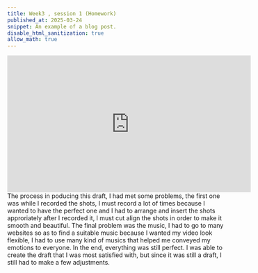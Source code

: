 ```yaml
---
title: Week3 , session 1 (Homework)
published_at: 2025-03-24
snippet: An example of a blog post.
disable_html_sanitization: true
allow_math: true
---
```

<iframe width="560" height="315" src="https://www.youtube.com/embed/qV6Fghuc5IA?si=jMHKSG7uZH_omKS8" title="YouTube video player" frameborder="0" allow="accelerometer; autoplay; clipboard-write; encrypted-media; gyroscope; picture-in-picture; web-share" referrerpolicy="strict-origin-when-cross-origin" allowfullscreen></iframe>
The process in poducing this draft, I had met some problems, the first one was while I recorded the shots, I must record a lot of times because I wanted to have the perfect one and I had to arrange and insert the shots approriately after I recorded it, I must cut align the shots in order to make it smooth and beautiful. The final problem was the music, I had to go to many websites so as to find a suitable music because I wanted my video look flexible, I had to use many kind of musics that helped me conveyed my emotions to everyone. In the end, everything was still perfect. I was able to create the draft that I was most satisfied with, but since it was still a draft, I still had to make a few adjustments. 